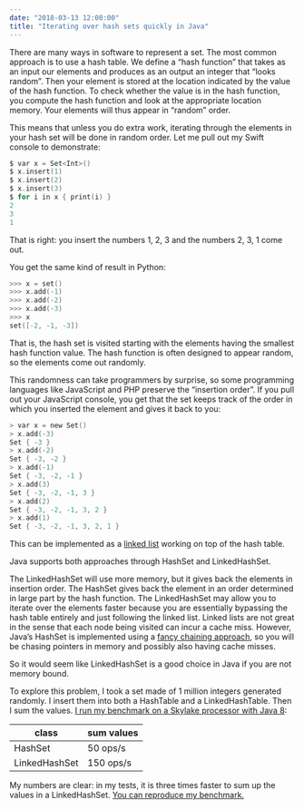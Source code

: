 ```yaml
---
date: "2018-03-13 12:00:00"
title: "Iterating over hash sets quickly in Java"
---
```




There are many ways in software to represent a set. The most common approach is to use a hash table. We define a &ldquo;hash function&rdquo; that takes as an input our elements and produces as an output an integer that &ldquo;looks random&rdquo;. Then your element is stored at the location indicated by the value of the hash function. To check whether the value is in the hash function, you compute the hash function and look at the appropriate location memory. Your elements will thus appear in &ldquo;random&rdquo; order.

This means that unless you do extra work, iterating through the elements in your hash set will be done in random order. Let me pull out my Swift console to demonstrate:
```C
$ var x = Set<Int>()
$ x.insert(1)
$ x.insert(2)
$ x.insert(3)
$ for i in x { print(i) }
2
3
1
```


That is right: you insert the numbers 1, 2, 3 and the numbers 2, 3, 1 come out.

You get the same kind of result in Python:
```C
>>> x = set()
>>> x.add(-1)
>>> x.add(-2)
>>> x.add(-3)
>>> x
set([-2, -1, -3])
```


That is, the hash set is visited starting with the elements having the smallest hash function value. The hash function is often designed to appear random, so the elements come out randomly.

This randomness can take programmers by surprise, so some programming languages like JavaScript and PHP preserve the &ldquo;insertion order&rdquo;. If you pull out your JavaScript console, you get that the set keeps track of the order in which you inserted the element and gives it back to you:
```C
> var x = new Set()
> x.add(-3)
Set { -3 }
> x.add(-2)
Set { -3, -2 }
> x.add(-1)
Set { -3, -2, -1 }
> x.add(3)
Set { -3, -2, -1, 3 }
> x.add(2)
Set { -3, -2, -1, 3, 2 }
> x.add(1)
Set { -3, -2, -1, 3, 2, 1 }
```


This can be implemented as a [linked list](https://en.wikipedia.org/wiki/Linked_list) working on top of the hash table.

Java supports both approaches through HashSet and LinkedHashSet.

The LinkedHashSet will use more memory, but it gives back the elements in insertion order. The HashSet gives back the element in an order determined in large part by the hash function. The LinkedHashSet may allow you to iterate over the elements faster because you are essentially bypassing the hash table entirely and just following the linked list. Linked lists are not great in the sense that each node being visited can incur a cache miss. However, Java&rsquo;s HashSet is implemented using a [fancy chaining approach](https://zgrepcode.com/java/openjdk/10.0.2/java.base/java/util/hashmap.java), so you will be chasing pointers in memory and possibly also having cache misses.

So it would seem like LinkedHashSet is a good choice in Java if you are not memory bound.

To explore this problem, I took a set made of 1 million integers generated randomly. I insert them into both a HashTable and a LinkedHashTable. Then I sum the values. [I run my benchmark on a Skylake processor with Java 8](https://github.com/lemire/Code-used-on-Daniel-Lemire-s-blog/tree/master/2018/03/13):

class                    |sum values               |
-------------------------|-------------------------|
HashSet                  |50 ops/s                 |
LinkedHashSet            |150 ops/s                |


My numbers are clear: in my tests, it is three times faster to sum up the values in a LinkedHashSet. [You can reproduce my benchmark.](https://github.com/lemire/Code-used-on-Daniel-Lemire-s-blog/tree/master/2018/03/13)

